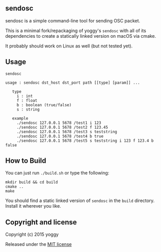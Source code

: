 ## sendosc

sendosc is a simple command-line tool for sending OSC packet.


This is a minimal fork/repackaging of yoggy's `sendosc` with all of its dependencies to create a statically linked version on macOS via cmake.

It probably should work on Linux as well (but not tested yet).


## Usage

```
sendosc

usage : sendosc dst_host dst_port path [[type] [param]] ...
 
   type
     i : int
     f : float
     b : boolean (true/false)
     s : string
 
   example
     ./sendosc 127.0.0.1 5678 /test1 i 123
     ./sendosc 127.0.0.1 5678 /test2 f 123.45
     ./sendosc 127.0.0.1 5678 /test3 s teststring
     ./sendosc 127.0.0.1 5678 /test4 b true
     ./sendosc 127.0.0.1 5678 /test5 s teststring i 123 f 123.4 b false
```

## How to Build

You can just run `./build.sh` or type the following:

```
mkdir build && cd build
cmake ..
make

```

You should find a static linked version of `sendosc` in the `build` directory. Install it wherever you like.


## Copyright and license

Copyright (c) 2015 yoggy

Released under the [MIT license](LICENSE.txt)
